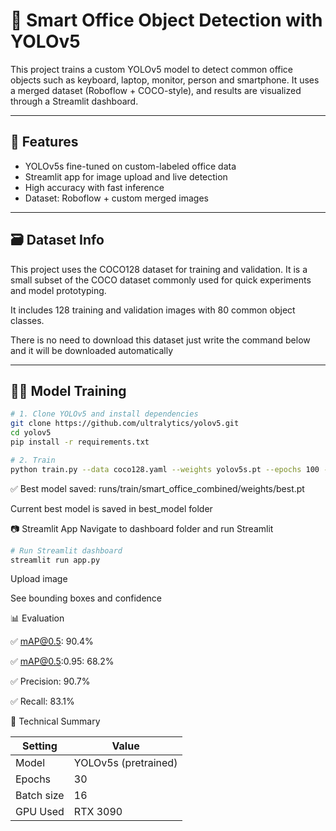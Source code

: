 # 🧠 Smart Office Object Detection with YOLOv5

This project trains a custom YOLOv5 model to detect common office objects such as keyboard, laptop, monitor, person and smartphone. It uses a merged dataset (Roboflow + COCO-style), and results are visualized through a Streamlit dashboard.

---

## 🚀 Features

- YOLOv5s fine-tuned on custom-labeled office data
- Streamlit app for image upload and live detection
- High accuracy with fast inference
- Dataset: Roboflow + custom merged images

---

## 🗃️ Dataset Info

This project uses the COCO128 dataset for training and validation. It is a small subset of the COCO dataset commonly used for quick experiments and model prototyping.

It includes 128 training and validation images with 80 common object classes.

There is no need to download this dataset just write the command below and it will be downloaded automatically

---

## 🏋️‍♂️ Model Training

```bash
# 1. Clone YOLOv5 and install dependencies
git clone https://github.com/ultralytics/yolov5.git
cd yolov5
pip install -r requirements.txt

# 2. Train
python train.py --data coco128.yaml --weights yolov5s.pt --epochs 100 --batch-size 16
```

✅ Best model saved: runs/train/smart_office_combined/weights/best.pt

Current best model is saved in best_model folder

📷 Streamlit App
Navigate to dashboard folder and run Streamlit
```bash
# Run Streamlit dashboard
streamlit run app.py
```
Upload image

See bounding boxes and confidence

📊 Evaluation

✅ mAP@0.5: 90.4%

✅ mAP@0.5:0.95: 68.2%

✅ Precision: 90.7%

✅ Recall: 83.1%


🧠 Technical Summary

| Setting    | Value                         |
| ---------- | ----------------------------- |
| Model      | YOLOv5s (pretrained)          |
| Epochs     | 30                            |
| Batch size | 16                            |
| GPU Used   | RTX 3090                      |
